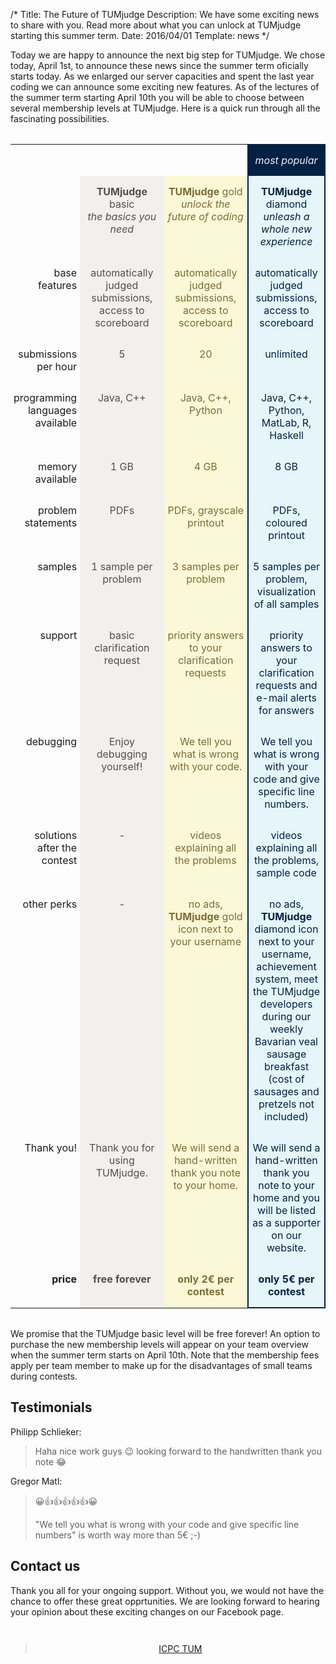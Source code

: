 /*
Title: The Future of TUMjudge
Description: We have some exciting news to share with you. Read more about what you can unlock at TUMjudge starting this summer term.
Date: 2016/04/01
Template: news
*/

Today we are happy to announce the next big step for TUMjudge. We chose
today, April 1st, to announce these news since the summer term oficially
starts today.  As we enlarged our server capacities and spent the last year
coding we can announce some exciting new features.  As of the lectures of
the summer term starting April 10th you will be able to choose between
several membership levels at TUMjudge.  Here is a quick run through all the
fascinating possibilities.

<style>
.premium {
	width: 100%;
	margin: 2em 0;
}

.premium .basic, .premium .gold, .premium .diamond, .premium .popular {
	width: 28%;
	text-align: center;
	padding: 15px 5px;
	vertical-align: top;
}

.premium .category {
	width: 19%;
	text-align: right;
	padding: 15px 5px;
	vertical-align: top;
}

.premium .basic {
	color: #51504d;
	background-color: #f2f0ed;
}

.premium .gold {
	color: #7f6b35;
	background-color: #faf8d7;
}

.premium .diamond {
	color: #002143;
	background-color: #e6f5fa;
	border-left: 2px solid #002143;
	border-right: 2px solid #002143;
}

.premium .popular {
	color: #e6f5fa;
	background-color: #002143;
	border-left: 2px solid #002143;
	border-right: 2px solid #002143;
}
</style>

<table class="premium">
	<tr>
		<td></td>
		<td></td>
		<td></td>
		<td class="popular"><i>most popular</i></td>
	</tr>
	<tr>
		<td class="category"></td>
		<td class="basic"><b>TUMjudge</b> basic<br /><i>the basics you need</i></td>
		<td class="gold"><b>TUMjudge</b> gold<br /><i>unlock the future of coding</i></td>
		<td class="diamond"><b>TUMjudge</b> diamond<br /><i>unleash a whole new experience</i></td>
	</tr>
	<tr>
		<td class="category">base features</td>
		<td class="basic">automatically judged submissions, access to scoreboard</td>
		<td class="gold">automatically judged submissions, access to scoreboard</td>
		<td class="diamond">automatically judged submissions, access to scoreboard</td>
	</tr>
	<tr>
		<td class="category">submissions per hour</td>
		<td class="basic">5</td>
		<td class="gold">20</td>
		<td class="diamond">unlimited</td>
	</tr>
	<tr>
		<td class="category">programming languages available</td>
		<td class="basic">Java, C++</td>
		<td class="gold">Java, C++, Python</td>
		<td class="diamond">Java, C++, Python, MatLab, R, Haskell</td>
	</tr>
	<tr>
		<td class="category">memory available</td>
		<td class="basic">1 GB</td>
		<td class="gold">4 GB</td>
		<td class="diamond">8 GB</td>
	</tr>
	<tr>
		<td class="category">problem statements</td>
		<td class="basic">PDFs</td>
		<td class="gold">PDFs, grayscale printout</td>
		<td class="diamond">PDFs, coloured printout</td>
	</tr>
	<tr>
		<td class="category">samples</td>
		<td class="basic">1 sample per problem</td>
		<td class="gold">3 samples per problem</td>
		<td class="diamond">5 samples per problem, visualization of all samples</td>
	</tr>
	<tr>
		<td class="category">support</td>
		<td class="basic">basic clarification request</td>
		<td class="gold">priority answers to your clarification requests</td>
		<td class="diamond">priority answers to your clarification requests and e-mail alerts for answers</td>
	</tr>
	<tr>
		<td class="category">debugging</td>
		<td class="basic">Enjoy debugging yourself!</td>
		<td class="gold">We tell you what is wrong with your code.</td>
		<td class="diamond">We tell you what is wrong with your code and give specific line numbers.</td>
	</tr>
	<tr>
		<td class="category">solutions after the contest</td>
		<td class="basic">-</td>
		<td class="gold">videos explaining all the problems</td>
		<td class="diamond">videos explaining all the problems, sample code</td>
	</tr>
	<tr>
		<td class="category">other perks</td>
		<td class="basic">-</td>
		<td class="gold">no ads, <b>TUMjudge</b> gold icon next to your username</td>
		<td class="diamond">no ads, <b>TUMjudge</b> diamond icon next to your username, achievement system, meet the TUMjudge developers during our weekly Bavarian veal sausage breakfast (cost of sausages and pretzels not included)</td>
	</tr>
	<tr>
		<td class="category">Thank you!</td>
		<td class="basic">Thank you for using TUMjudge.</td>
		<td class="gold">We will send a hand-written thank you note to your home.</td>
		<td class="diamond">We will send a hand-written thank you note to your home and you will be listed as a supporter on our website.</td>
	</tr>
	<tr>
		<td class="category"><b>price</b></td>
		<td class="basic"><b>free forever</b></td>
		<td class="gold"><b>only 2&euro; per contest</b></td>
		<td class="diamond" style="border-bottom: 2px solid #002143;"><b>only 5&euro; per contest</b></td>
	</tr>
</table>

We promise that the TUMjudge basic level will be free forever! An option to
purchase the new membership levels will appear on your team overview when
the summer term starts on April 10th.  Note that the membership fees apply
per team member to make up for the disadvantages of small teams during
contests.

## Testimonials

Philipp Schlieker:
> Haha nice work guys 😉 looking forward to the handwritten thank you note 😂

Gregor Matl:
> 😀👍👍👍👍👍😀
> 
> "We tell you what is wrong with your code and give specific line numbers" is worth way more than 5€ ;-)

## Contact us

Thank you all for your ongoing support. Without you, we would not have the
chance to offer these great opprtunities.  We are looking forward to hearing
your opinion about these exciting changes on our Facebook page.

<div style="text-align: center; width: 100%; clear: both; padding: 1em 0;">
<div class="fb-page" data-href="https://www.facebook.com/icpctum/" data-tabs="timeline" data-width="500" data-small-header="false" data-adapt-container-width="true" data-hide-cover="false" data-show-facepile="true"><div class="fb-xfbml-parse-ignore"><blockquote cite="https://www.facebook.com/icpctum/"><a href="https://www.facebook.com/icpctum/">ICPC TUM</a></blockquote></div></div>
</div>
